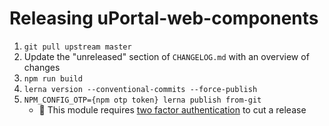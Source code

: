 # Releasing uPortal-web-components

1. `git pull upstream master`
2. Update the "unreleased" section of `CHANGELOG.md` with an overview of changes
3. `npm run build`
4. `lerna version --conventional-commits --force-publish`
5. `NPM_CONFIG_OTP={npm otp token} lerna publish from-git`
   - :notebook: This module requires [two factor authentication][] to cut a release

[two factor authentication]: https://docs.npmjs.com/getting-started/using-two-factor-authentication

